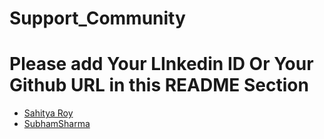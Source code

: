 # Support_Community

# Please add Your LInkedin ID Or Your Github URL in this README Section

- [Sahitya Roy](https://github.com/SahityaRoy)
- <a href="https://github.com/subhamengine">SubhamSharma</a>
